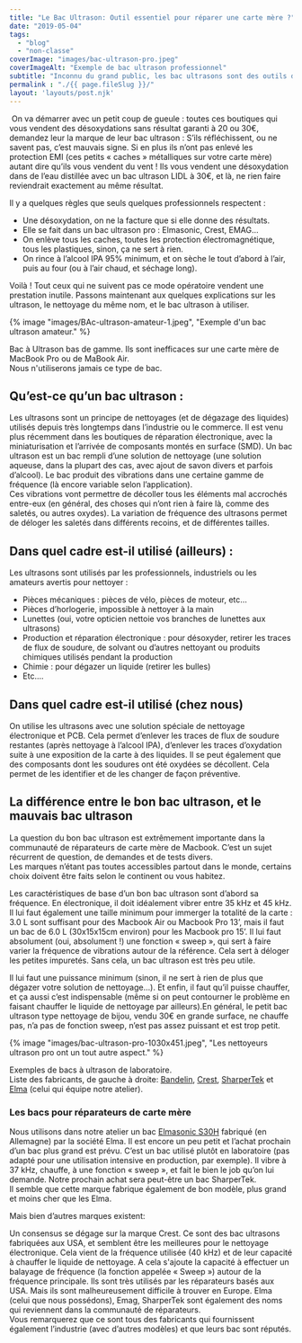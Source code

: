 ```yaml
---
title: "Le Bac Ultrason: Outil essentiel pour réparer une carte mère ?"
date: "2019-05-04"
tags: 
  - "blog"
  - "non-classe"
coverImage: "images/bac-ultrason-pro.jpeg"
coverImageAlt: "Exemple de bac ultrason professionnel"
subtitle: "Inconnu du grand public, les bac ultrasons sont des outils de nettoyage très utilisés en optique, médical, mécanique de précision ou horlogerie. C'est aussi un indispensable dans notre atelier."
permalink : "./{{ page.fileSlug }}/"
layout: 'layouts/post.njk'
---
```


 On va démarrer avec un petit coup de gueule : toutes ces boutiques qui vous vendent des désoxydations sans résultat garanti à 20 ou 30€, demandez leur la marque de leur bac ultrason : S’ils réfléchissent, ou ne savent pas, c’est mauvais signe. Si en plus ils n’ont pas enlevé les protection EMI (ces petits « caches » métalliques sur votre carte mère) autant dire qu’ils vous vendent du vent ! Ils vous vendent une désoxydation dans de l’eau distillée avec un bac ultrason LIDL à 30€, et là, ne rien faire reviendrait exactement au même résultat.

Il y a quelques règles que seuls quelques professionnels respectent :

- Une désoxydation, on ne la facture que si elle donne des résultats.
- Elle se fait dans un bac ultrason pro : Elmasonic, Crest, EMAG…
- On enlève tous les caches, toutes les protection électromagnétique, tous les plastiques, sinon, ça ne sert à rien.
- On rince à l’alcool IPA 95% minimum, et on sèche le tout d’abord à l’air, puis au four (ou à l’air chaud, et séchage long).

Voilà ! Tout ceux qui ne suivent pas ce mode opératoire vendent une prestation inutile. Passons maintenant aux quelques explications sur les ultrason, le nettoyage du même nom, et le bac ultrason à utiliser.

{% image "images/BAc-ultrason-amateur-1.jpeg", "Exemple d'un bac ultrason amateur." %}

Bac à Ultrason bas de gamme. Ils sont inefficaces sur une carte mère de MacBook Pro ou de MaBook Air.  
Nous n'utiliserons jamais ce type de bac.

## Qu’est-ce qu’un bac ultrason :

Les ultrasons sont un principe de nettoyages (et de dégazage des liquides) utilisés depuis très longtemps dans l’industrie ou le commerce. Il est venu plus récemment dans les boutiques de réparation électronique, avec la miniaturisation et l’arrivée de composants montés en surface (SMD). Un bac ultrason est un bac rempli d’une solution de nettoyage (une solution aqueuse, dans la plupart des cas, avec ajout de savon divers et parfois d’alcool). Le bac produit des vibrations dans une certaine gamme de fréquence (là encore variable selon l’application).  
Ces vibrations vont permettre de décoller tous les éléments mal accrochés entre-eux (en général, des choses qui n’ont rien à faire là, comme des saletés, ou autres oxydes). La variation de fréquence des ultrasons permet de déloger les saletés dans différents recoins, et de différentes tailles.

## Dans quel cadre est-il utilisé (ailleurs) :

Les ultrasons sont utilisés par les professionnels, industriels ou les amateurs avertis pour nettoyer :

- Pièces mécaniques : pièces de vélo, pièces de moteur, etc…
- Pièces d’horlogerie, impossible à nettoyer à la main
- Lunettes (oui, votre opticien nettoie vos branches de lunettes aux ultrasons)
- Production et réparation électronique : pour désoxyder, retirer les traces de flux de soudure, de solvant ou d’autres nettoyant ou produits chimiques utilisés pendant la production
- Chimie : pour dégazer un liquide (retirer les bulles)
- Etc….

## Dans quel cadre est-il utilisé (chez nous)

On utilise les ultrasons avec une solution spéciale de nettoyage électronique et PCB. Cela permet d’enlever les traces de flux de soudure restantes (après nettoyage à l’alcool IPA), d’enlever les traces d’oxydation suite à une exposition de la carte à des liquides. Il se peut également que des composants dont les soudures ont été oxydées se décollent. Cela permet de les identifier et de les changer de façon préventive.

## La différence entre le bon bac ultrason, et le mauvais bac ultrason

La question du bon bac ultrason est extrêmement importante dans la communauté de réparateurs de carte mère de Macbook. C’est un sujet récurrent de question, de demandes et de tests divers.  
Les marques n’étant pas toutes accessibles partout dans le monde, certains choix doivent être faits selon le continent ou vous habitez.

Les caractéristiques de base d’un bon bac ultrason sont d’abord sa fréquence. En électronique, il doit idéalement vibrer entre 35 kHz et 45 kHz.  
Il lui faut également une taille minimum pour immerger la totalité de la carte : 3.0 L sont suffisant pour des Macbook Air ou Macbook Pro 13’, mais il faut un bac de 6.0 L (30x15x15cm environ) pour les Macbook pro 15’. Il lui faut absolument (oui, absolument !) une fonction « sweep », qui sert à faire varier la fréquence de vibrations autour de la référence. Cela sert à déloger les petites impuretés. Sans cela, un bac ultrason est très peu utile.

Il lui faut une puissance minimum (sinon, il ne sert à rien de plus que dégazer votre solution de nettoyage…). Et enfin, il faut qu’il puisse chauffer, et ça aussi c’est indispensable (même si on peut contourner le problème en faisant chauffer le liquide de nettoyage par ailleurs).En général, le petit bac ultrason type nettoyage de bijou, vendu 30€ en grande surface, ne chauffe pas, n’a pas de fonction sweep, n’est pas assez puissant et est trop petit.

{% image "images/bac-ultrason-pro-1030x451.jpeg", "Les nettoyeurs ultrason pro ont un tout autre aspect." %}


Exemples de bacs à ultrason de laboratoire.  
Liste des fabricants, de gauche à droite: [Bandelin](https://bandelin.com/produkte/?lang=fr), [Crest](https://www.crest-ultrasonics.com/), [SharperTek](https://www.sharpertek.com/) et [Elma](https://www.elma-ultrasonic.com/fr/) (celui qui équipe notre atelier).

### Les bacs pour réparateurs de carte mère

Nous utilisons dans notre atelier un bac [Elmasonic S30H](https://www.laboandco.com/nettoyage-ultrasons-bac-ultrasons-elmasonic-s30h-ELM-1001955) fabriqué (en Allemagne) par la société Elma. Il est encore un peu petit et l’achat prochain d’un bac plus grand est prévu. C’est un bac utilisé plutôt en laboratoire (pas adapté pour une utilisation intensive en production, par exemple). Il vibre à 37 kHz, chauffe, à une fonction « sweep », et fait le bien le job qu’on lui demande. Notre prochain achat sera peut-être un bac SharperTek.  
Il semble que cette marque fabrique également de bon modèle, plus grand et moins cher que les Elma.

Mais bien d’autres marques existent:

Un consensus se dégage sur la marque Crest. Ce sont des bac ultrasons fabriquées aux USA, et semblent être les meilleures pour le nettoyage électronique. Cela vient de la fréquence utilisée (40 kHz) et de leur capacité à chauffer le liquide de nettoyage. A cela s'ajoute la capacité à effectuer un balayage de fréquence (la fonction appelée « Sweep ») autour de la fréquence principale. Ils sont très utilisés par les réparateurs basés aux USA. Mais ils sont malheureusement difficile à trouver en Europe. Elma (celui que nous possédons), Emag, SharperTek sont également des noms qui reviennent dans la communauté de réparateurs.  
Vous remarquerez que ce sont tous des fabricants qui fournissent également l’industrie (avec d’autres modèles) et que leurs bac sont réputés.

